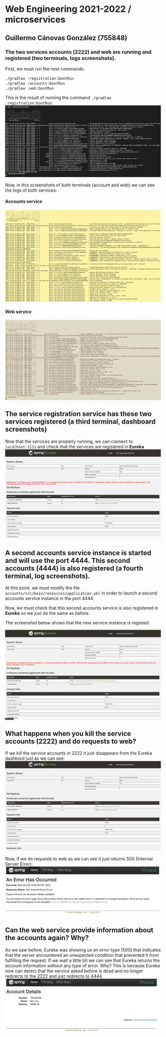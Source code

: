 # Web Engineering 2021-2022 / microservices
## Guillermo Cánovas González (755848)

### The two services accounts (2222) and web are running and registered (two terminals, logs screenshots).

First, we must run the next commands: 

```
./gradlew :registration:bootRun
./gradlew :accounts:bootRun
./gradlew :web:bootRun
```

This is the result of running the command `./gradlew :registration:bootRun`:
![](screenshots/registration_bootrun.png)

Now, in this screenshots of both terminals (account and web) we can see the logs of both services:

#### Accounts service

![](screenshots/account1.png)

#### Web service

![](screenshots/web1.png)


## The service registration service has these two services registered (a third terminal, dashboard screenshots)
Now that the services are properly running, we can connect to `localhost:1111` and check that the services are registered in __Eureka__
![](screenshots/registration.png)


## A second accounts service instance is started and will use the port 4444. This second accounts (4444) is also registered (a fourth terminal, log screenshots).

At this point, we must modify the file `accounts/src/main/resources/application.yml` in order to launch a second accounts service instance in the port 4444.

Now, we must check that this second accounts service is also registered in __Eureka__ so we just do the same as before.

The screenshot below shows that the new service instance is registed: 

![](screenshots/registration4444.png)


## What happens when you kill the service accounts (2222) and do requests to web?

If we kill the service accounts in 2222 it just disappears from the Eureka dashbord just as we can see:
![](screenshots/kill2222.png)

Now, if we do requests to web as we can see it just returns 500 (Internal Server Error):
![](screenshots/error_500.png)


## Can the web service provide information about the accounts again? Why?

As we saw before, Eureka was showing us an error type (500) that indicates that the server encountered an unexpected condition that prevented it from fulfilling the request. If we wait a little bit we can see that Eureka returns the account information without any type of error. Why? This is because Eureka now can detect that the service asked before is dead and no longer redirects to the 2222 and just redirects to 4444.
![](screenshots/no_error_kill2222.png)

